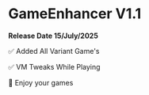# GameEnhancer V1.1

**Release Date 15/July/2025**

✅ Added All Variant Game's

✅ VM Tweaks While Playing

🤗 Enjoy your games
